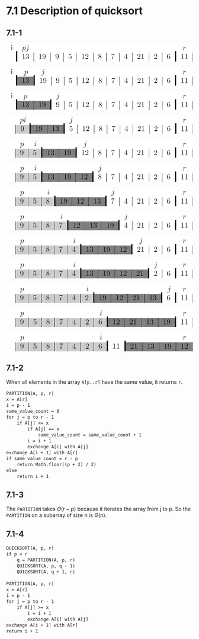 # 7.1 Description of quicksort
## 7.1-1
![Alt text](./7.1-1-a.png)

![Alt text](./7.1-1-b.png)

![Alt text](./7.1-1-c.png)

![Alt text](./7.1-1-d.png)

![Alt text](./7.1-1-e.png)

![Alt text](./7.1-1-f.png)

![Alt text](./7.1-1-g.png)

![Alt text](./7.1-1-h.png)

![Alt text](./7.1-1-i.png)

![Alt text](./7.1-1-j.png)

![Alt text](./7.1-1-k.png)

![Alt text](./7.1-1-l.png)

![Alt text](./7.1-1-m.png)

## 7.1-2
When all elements in the array `A[p..r]` have the same value, it returns `r`.

```
PARTITION(A, p, r)
x = A[r]
i = p - 1
same_value_count = 0
for j = p to r - 1
    if A[j] <= x
        if A[j] == x
            same_value_count = same_value_count + 1
        i = i + 1
        exchange A[i] with A[j]
exchange A[i + 1] with A[r]
if same_value_count = r - p
    return Math.floor((p + 2) / 2)
else
    return i + 1
```

## 7.1-3
The `PARTITION` takes $\Theta(r - p)$ because it iterates the array from j to p. So the `PARTITION` on a subarray of size n is $\Theta(n)$.

## 7.1-4
```
QUICKSORT(A, p, r)
if p < r
    q = PARTITION(A, p, r)
    QUICKSORT(A, p, q - 1)
    QUICKSORT(A, q + 1, r)

PARTITION(A, p, r)
x = A[r]
i = p - 1
for j = p to r - 1
    if A[j] >= x
        i = i + 1
        exchange A[i] with A[j]
exchange A[i + 1] with A[r]
return i + 1
```